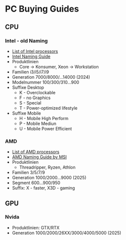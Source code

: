 # PC Buying Guides

## CPU
### Intel - old Naming
- [List of Intel processors](https://en.wikipedia.org/wiki/List_of_Intel_processors)
- [Intel Naming Guide](https://www.intel.com/content/www/us/en/processors/processor-numbers.html)
- Produktlinien 
  - Core -> Konsumer, Xeon -> Workstation
- Familien i3/i5/i7/i9
- Generation 7000/8000/...14000 (2024)
- Modelnummer 100/300/310...900
- Suffixe Desktop
  - K - Overclockable
  - F - no Graphics
  - S - Special
  - T - Power-optimized lifestyle
- Suffixe Mobile
  - H - Mobile High Perform
  - P - Mobile Mediun
  - U - Mobile Power Efficient

### AMD
- [List of AMD processors](https://en.wikipedia.org/wiki/List_of_AMD_Ryzen_processors)
- [AMD Naming Guide by MSI](https://www.msi.com/blog/understand-how-amd-name-their-mobile-cpu)
- Produktlinien
  - Threadripper, Ryzen, Athlon
- Familien 3/5/7/9
- Generation 1000/2000...9000 (2025)
- Segment 600...900/950
- Suffix: X - faster, X3D - gaming




## GPU
### Nvida
- Produktlinien: GTX/RTX
- Generation 1000/2000/26XX/3000/4000/5000 (2025)

  
